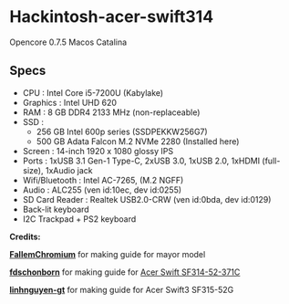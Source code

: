 # Hackintosh-acer-swift314

Opencore 0.7.5
Macos Catalina

## Specs

- CPU : Intel Core i5-7200U (Kabylake)
- Graphics : Intel UHD 620
- RAM : 8 GB DDR4 2133 MHz (non-replaceable)
- SSD :
  - 256 GB Intel 600p series (SSDPEKKW256G7)
  - 500 GB Adata Falcon M.2 NVMe 2280 (Installed here)
- Screen : 14-inch 1920 x 1080 glossy IPS
- Ports : 1xUSB 3.1 Gen-1 Type-C, 2xUSB 3.0, 1xUSB 2.0, 1xHDMI (full-size), 1xAudio jack
- Wifi/Bluetooth : Intel AC-7265, (M.2 NGFF)
- Audio : ALC255 (ven id:10ec, dev id:0255)
- SD Card Reader : Realtek USB2.0-CRW (ven id:0bda, dev id:0129)
- Back-lit keyboard
- I2C Trackpad + PS2 keyboard

**Credits:**

[**FallemChromium**](https://github.com/FallenChromium/Acer-Swift3-2018-hackintosh) for making guide for mayor model

[**fdschonborn**](https://github.com/fdschonborn/OpenCore-Acer-Swift-SF314-52-371C) for making guide for [Acer Swift SF314-52-371C][snlookup]

[**linhnguyen-gt**](https://github.com/linhnguyen-gt/Hackintosh-Acer-Swift3-SF315-52G) for making guide for Acer Swift3 SF315-52G

[snlookup]: https://snlookup.com/acer-swift-sf314-52-ultra-thin-nx-gplal-003-p110150
